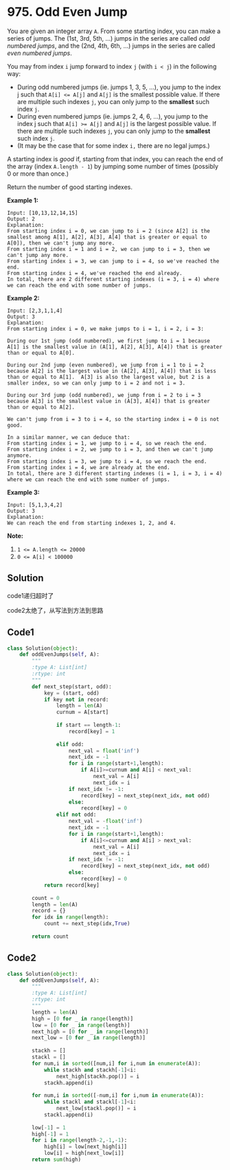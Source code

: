 # 975. Odd Even Jump

You are given an integer array `A`.  From some starting index, you can make a series of jumps.  The (1st, 3rd, 5th, ...) jumps in the series are called *odd numbered jumps*, and the (2nd, 4th, 6th, ...) jumps in the series are called *even numbered jumps*.

You may from index `i` jump forward to index `j` (with `i < j`) in the following way:

- During odd numbered jumps (ie. jumps 1, 3, 5, ...), you jump to the index j such that `A[i] <= A[j]` and `A[j]` is the smallest possible value.  If there are multiple such indexes `j`, you can only jump to the **smallest** such index `j`.
- During even numbered jumps (ie. jumps 2, 4, 6, ...), you jump to the index j such that `A[i] >= A[j]` and `A[j]` is the largest possible value.  If there are multiple such indexes `j`, you can only jump to the **smallest** such index `j`.
- (It may be the case that for some index `i,` there are no legal jumps.)

A starting index is *good* if, starting from that index, you can reach the end of the array (index `A.length - 1`) by jumping some number of times (possibly 0 or more than once.)

Return the number of good starting indexes.

 

**Example 1:**

```
Input: [10,13,12,14,15]
Output: 2
Explanation: 
From starting index i = 0, we can jump to i = 2 (since A[2] is the smallest among A[1], A[2], A[3], A[4] that is greater or equal to A[0]), then we can't jump any more.
From starting index i = 1 and i = 2, we can jump to i = 3, then we can't jump any more.
From starting index i = 3, we can jump to i = 4, so we've reached the end.
From starting index i = 4, we've reached the end already.
In total, there are 2 different starting indexes (i = 3, i = 4) where we can reach the end with some number of jumps.
```

**Example 2:**

```
Input: [2,3,1,1,4]
Output: 3
Explanation: 
From starting index i = 0, we make jumps to i = 1, i = 2, i = 3:

During our 1st jump (odd numbered), we first jump to i = 1 because A[1] is the smallest value in (A[1], A[2], A[3], A[4]) that is greater than or equal to A[0].

During our 2nd jump (even numbered), we jump from i = 1 to i = 2 because A[2] is the largest value in (A[2], A[3], A[4]) that is less than or equal to A[1].  A[3] is also the largest value, but 2 is a smaller index, so we can only jump to i = 2 and not i = 3.

During our 3rd jump (odd numbered), we jump from i = 2 to i = 3 because A[3] is the smallest value in (A[3], A[4]) that is greater than or equal to A[2].

We can't jump from i = 3 to i = 4, so the starting index i = 0 is not good.

In a similar manner, we can deduce that:
From starting index i = 1, we jump to i = 4, so we reach the end.
From starting index i = 2, we jump to i = 3, and then we can't jump anymore.
From starting index i = 3, we jump to i = 4, so we reach the end.
From starting index i = 4, we are already at the end.
In total, there are 3 different starting indexes (i = 1, i = 3, i = 4) where we can reach the end with some number of jumps.
```

**Example 3:**

```
Input: [5,1,3,4,2]
Output: 3
Explanation: 
We can reach the end from starting indexes 1, 2, and 4.
```

 

**Note:**

1. `1 <= A.length <= 20000`
2. `0 <= A[i] < 100000`

## Solution

code1递归超时了

code2太绝了，从写法到方法到思路



## Code1

```python
class Solution(object):
    def oddEvenJumps(self, A):
        """
        :type A: List[int]
        :rtype: int
        """
        def next_step(start, odd):
            key = (start, odd)
            if key not in record:
                length = len(A)
                curnum = A[start]
                
                if start == length-1:
                    record[key] = 1
                
                elif odd:
                    next_val = float('inf')
                    next_idx = -1
                    for i in range(start+1,length):
                        if A[i]>=curnum and A[i] < next_val:
                            next_val = A[i]
                            next_idx = i
                    if next_idx != -1:
                        record[key] = next_step(next_idx, not odd)
                    else:
                        record[key] = 0
                elif not odd:
                    next_val = -float('inf')
                    next_idx = -1
                    for i in range(start+1,length):
                        if A[i]<=curnum and A[i] > next_val:
                            next_val = A[i]
                            next_idx = i
                    if next_idx != -1:
                        record[key] = next_step(next_idx, not odd)
                    else:
                        record[key] = 0
            return record[key]
        
        count = 0
        length = len(A)
        record = {}
        for idx in range(length):
            count += next_step(idx,True)
        
        return count
```



## Code2

```python
class Solution(object):
    def oddEvenJumps(self, A):
        """
        :type A: List[int]
        :rtype: int
        """
        length = len(A)
        high = [0 for _ in range(length)]
        low = [0 for _ in range(length)]
        next_high = [0 for _ in range(length)]
        next_low = [0 for _ in range(length)]
        
        stackh = []
        stackl = []
        for num,i in sorted([num,i] for i,num in enumerate(A)):
            while stackh and stackh[-1]<i:
                next_high[stackh.pop()] = i
            stackh.append(i)
            
        for num,i in sorted([-num,i] for i,num in enumerate(A)):
            while stackl and stackl[-1]<i:
                next_low[stackl.pop()] = i
            stackl.append(i)
        
        low[-1] = 1
        high[-1] = 1
        for i in range(length-2,-1,-1):
            high[i] = low[next_high[i]]
            low[i] = high[next_low[i]]
        return sum(high)
```

